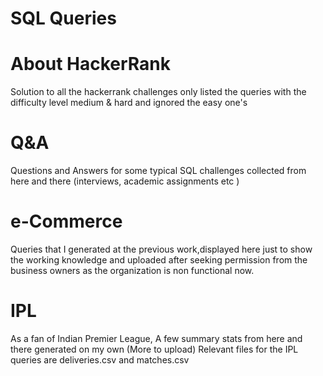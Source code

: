# SQL Queries

# About HackerRank
  Solution to all the hackerrank challenges only listed the queries with the difficulty level medium & hard and ignored the easy one's
# Q&A 
  Questions and Answers for some typical SQL challenges collected from here and there (interviews, academic assignments etc )
# e-Commerce
  Queries that I generated at the previous work,displayed here just to show the working knowledge and uploaded after seeking permission       from the business owners as the organization is non functional now.
# IPL 
  As a fan of Indian Premier League, A few summary stats from here and there generated on my own (More to upload)
  Relevant files for the IPL queries are deliveries.csv and matches.csv
